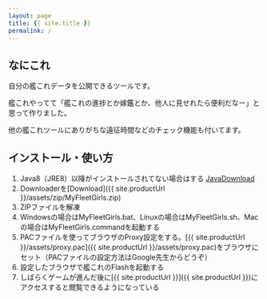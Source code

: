 ```yaml
---
layout: page
title: {{ site.title }}
permalink: /
---
```


<section id="about" markdown="1">

## なにこれ

自分の艦これデータを公開できるツールです。

艦これやってて「艦これの進捗とか嫁鑑とか、他人に見せれたら便利だなー」と思って作りました。

他の艦これツールにありがちな遠征時間などのチェック機能も付いてます。


</section>

<section id="getstarted" markdown="1">

## インストール・使い方

1. Java8（JRE8）以降がインストールされてない場合はする [JavaDownload](https://java.com/ja/download/)
2. Downloaderを[Download]({{ site.productUrl }}/assets/zip/MyFleetGirls.zip)
3. ZIPファイルを解凍
4. Windowsの場合はMyFleetGirls.bat、Linuxの場合はMyFleetGirls.sh、Macの場合はMyFleetGirls.commandを起動する
5. PACファイルを使ってブラウザのProxy設定をする。[{{ site.productUrl }}/assets/proxy.pac]({{ site.productUrl }}/assets/proxy.pac)をブラウザにセット（PACファイルの設定方法はGoogle先生からどうぞ）
6. 設定したブラウザで艦これのFlashを起動する
7. しばらくゲームが進んだ後に[{{ site.productUrl }}]({{ site.productUrl }})にアクセスすると閲覧できるようになっている


</section>
